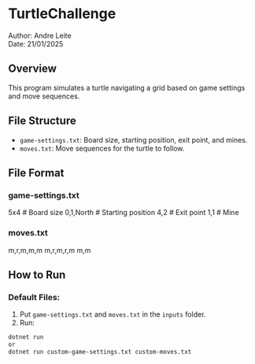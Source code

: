 # TurtleChallenge
Author: Andre Leite  
Date: 21/01/2025  

## Overview
This program simulates a turtle navigating a grid based on game settings and move sequences.

## File Structure

- `game-settings.txt`: Board size, starting position, exit point, and mines.
- `moves.txt`: Move sequences for the turtle to follow.

## File Format

### game-settings.txt
5x4 # Board size 0,1,North # Starting position 4,2 # Exit point 1,1 # Mine

### moves.txt
m,r,m,m,m m,r,m,r,m m,m


## How to Run

### Default Files:
1. Put `game-settings.txt` and `moves.txt` in the `inputs` folder.
2. Run:

```bash
dotnet run
or
dotnet run custom-game-settings.txt custom-moves.txt
